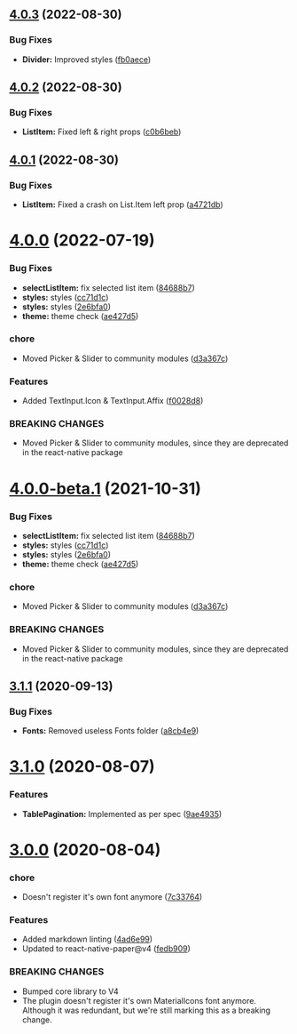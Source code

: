 ## [4.0.3](https://github.com/BlueBaseJS/plugin-react-native-paper/compare/v4.0.2...v4.0.3) (2022-08-30)

### Bug Fixes

-   **Divider:** Improved styles ([fb0aece](https://github.com/BlueBaseJS/plugin-react-native-paper/commit/fb0aece))

## [4.0.2](https://github.com/BlueBaseJS/plugin-react-native-paper/compare/v4.0.1...v4.0.2) (2022-08-30)

### Bug Fixes

-   **ListItem:** Fixed left & right props ([c0b6beb](https://github.com/BlueBaseJS/plugin-react-native-paper/commit/c0b6beb))

## [4.0.1](https://github.com/BlueBaseJS/plugin-react-native-paper/compare/v4.0.0...v4.0.1) (2022-08-30)

### Bug Fixes

-   **ListItem:** Fixed a crash on List.Item left prop ([a4721db](https://github.com/BlueBaseJS/plugin-react-native-paper/commit/a4721db))

# [4.0.0](https://github.com/BlueBaseJS/plugin-react-native-paper/compare/v3.1.1...v4.0.0) (2022-07-19)

### Bug Fixes

-   **selectListItem:** fix selected list item ([84688b7](https://github.com/BlueBaseJS/plugin-react-native-paper/commit/84688b7))
-   **styles:** styles ([cc71d1c](https://github.com/BlueBaseJS/plugin-react-native-paper/commit/cc71d1c))
-   **styles:** styles ([2e6bfa0](https://github.com/BlueBaseJS/plugin-react-native-paper/commit/2e6bfa0))
-   **theme:** theme check ([ae427d5](https://github.com/BlueBaseJS/plugin-react-native-paper/commit/ae427d5))

### chore

-   Moved Picker & Slider to community modules ([d3a367c](https://github.com/BlueBaseJS/plugin-react-native-paper/commit/d3a367c))

### Features

-   Added TextInput.Icon & TextInput.Affix ([f0028d8](https://github.com/BlueBaseJS/plugin-react-native-paper/commit/f0028d8))

### BREAKING CHANGES

-   Moved Picker & Slider to community modules, since they are deprecated in the react-native package

# [4.0.0-beta.1](https://github.com/BlueBaseJS/plugin-react-native-paper/compare/v3.1.1...v4.0.0-beta.1) (2021-10-31)

### Bug Fixes

-   **selectListItem:** fix selected list item ([84688b7](https://github.com/BlueBaseJS/plugin-react-native-paper/commit/84688b7))
-   **styles:** styles ([cc71d1c](https://github.com/BlueBaseJS/plugin-react-native-paper/commit/cc71d1c))
-   **styles:** styles ([2e6bfa0](https://github.com/BlueBaseJS/plugin-react-native-paper/commit/2e6bfa0))
-   **theme:** theme check ([ae427d5](https://github.com/BlueBaseJS/plugin-react-native-paper/commit/ae427d5))

### chore

-   Moved Picker & Slider to community modules ([d3a367c](https://github.com/BlueBaseJS/plugin-react-native-paper/commit/d3a367c))

### BREAKING CHANGES

-   Moved Picker & Slider to community modules, since they are deprecated in the react-native package

## [3.1.1](https://github.com/BlueBaseJS/plugin-react-native-paper/compare/v3.1.0...v3.1.1) (2020-09-13)

### Bug Fixes

-   **Fonts:** Removed useless Fonts folder ([a8cb4e9](https://github.com/BlueBaseJS/plugin-react-native-paper/commit/a8cb4e9))

# [3.1.0](https://github.com/BlueBaseJS/plugin-react-native-paper/compare/v3.0.0...v3.1.0) (2020-08-07)

### Features

-   **TablePagination:** Implemented as per spec ([9ae4935](https://github.com/BlueBaseJS/plugin-react-native-paper/commit/9ae4935))

# [3.0.0](https://github.com/BlueBaseJS/plugin-react-native-paper/compare/v2.4.0...v3.0.0) (2020-08-04)

### chore

-   Doesn't register it's own font anymore ([7c33764](https://github.com/BlueBaseJS/plugin-react-native-paper/commit/7c33764))

### Features

-   Added markdown linting ([4ad6e99](https://github.com/BlueBaseJS/plugin-react-native-paper/commit/4ad6e99))
-   Updated to react-native-paper@v4 ([fedb909](https://github.com/BlueBaseJS/plugin-react-native-paper/commit/fedb909))

### BREAKING CHANGES

-   Bumped core library to V4
-   The plugin doesn't register it's own MaterialIcons font anymore. Although it was redundant, but we're still marking this as a breaking change.
